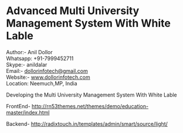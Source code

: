 # Advanced Multi University Management System With White Lable
Author:-  Anil Dollor<br>
Whatsapp: +91-7999452711<br>
Skype:-   anildalar<br>
Email:- dollorinfotech@gmail.com<br>
Website:- www.dollorinfotech.com<br>
Location: Neemuch,MP, India<br>

Developing the Multi University Management System With White Lable


FrontEnd-
http://rn53themes.net/themes/demo/education-master/index.html

Backend-
http://radixtouch.in/templates/admin/smart/source/light/
